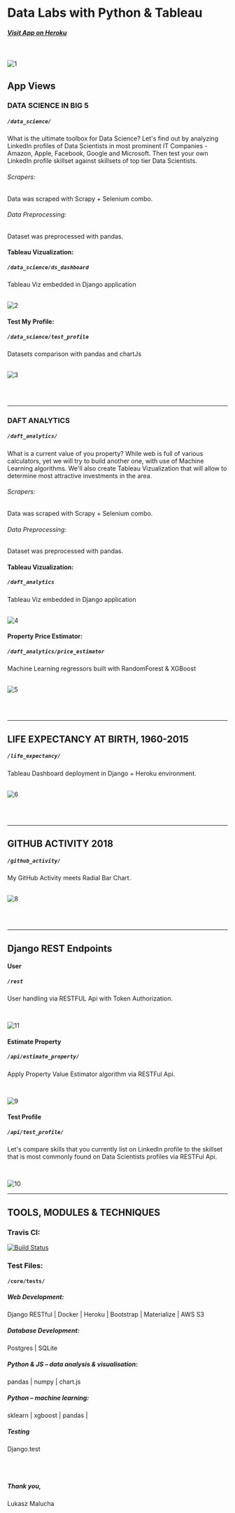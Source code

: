 # Data Labs with Python & Tableau


##### [Visit App on Heroku](https://data-labs-python.herokuapp.com/)

<br>

![1](https://user-images.githubusercontent.com/26208598/54075691-1f5b8880-429a-11e9-8919-baf9744a40b4.JPG)

## App Views

### DATA SCIENCE IN BIG 5
##### `/data_science/`
What is the ultimate toolbox for Data Science? Let's find out by analyzing LinkedIn profiles of Data Scientists in most prominent IT Companies - Amazon, Apple, Facebook, Google and Microsoft.
Then test your own LinkedIn profile skillset against skillsets of top tier Data Scientists.

###### Scrapers:

Data was scraped with Scrapy + Selenium combo.

###### Data Preprocessing:
Dataset was preprocessed with pandas. 


#### Tableau Vizualization:
##### `/data_science/ds_dashboard`
Tableau Viz embedded in Django application
<br>
<br>

![2](https://user-images.githubusercontent.com/26208598/54075693-21bde280-429a-11e9-802b-590b0895ca4b.JPG)

#### Test My Profile:
##### `/data_science/test_profile`
Datasets comparison with pandas and chartJs
<br>
<br>

![3](https://user-images.githubusercontent.com/26208598/54075695-22ef0f80-429a-11e9-8e6b-3b205574024e.JPG)

<br>
<br>



-----------------

### DAFT ANALYTICS

##### `/daft_analytics/`
What is a current value of you property? While web is full of various calculators, yet we will try to build another one, with use of Machine Learning algorithms. 
We'll also create Tableau Vizualization that will allow to determine most attractive investments in the area.


###### Scrapers:

Data was scraped with Scrapy + Selenium combo. 

###### Data Preprocessing:
Dataset was preprocessed with pandas.


#### Tableau Vizualization:
##### `/daft_analytics`
Tableau Viz embedded in Django application
<br>
<br>

![4](https://user-images.githubusercontent.com/26208598/54075696-24203c80-429a-11e9-9b73-ab89dcfb5f4d.JPG)

#### Property Price Estimator:
##### `/daft_analytics/price_estimator`
Machine Learning regressors built with RandomForest & XGBoost
<br>
<br>

![5](https://user-images.githubusercontent.com/26208598/54075697-271b2d00-429a-11e9-8a6b-6486ea48ecc1.JPG)

<br>
<br>

-----------------

## LIFE EXPECTANCY AT BIRTH, 1960-2015
##### `/life_expectancy/`
Tableau Dashboard deployment in Django + Heroku environment.
<br>
<br>

![6](https://user-images.githubusercontent.com/26208598/54075698-27b3c380-429a-11e9-9f31-7e3a073a1ba9.JPG)

<br>
<br>

-----------------


## GITHUB ACTIVITY 2018
##### `/github_activity/`
My GitHub Activity meets Radial Bar Chart.
<br>
<br>

![8](https://user-images.githubusercontent.com/26208598/54075699-27b3c380-429a-11e9-8ef3-ea21e23b8d50.JPG)

<br>
<br>

-----------------

## Django REST Endpoints

#### User
##### `/rest`

 User handling via RESTFUL Api with Token Authorization.

<br>

![11](https://user-images.githubusercontent.com/26208598/54075702-284c5a00-429a-11e9-9b7f-e007995feacc.JPG)
#### Estimate Property 
##### `/api/estimate_property/`

 Apply Property Value Estimator algorithm via RESTFul Api.

<br>

![9](https://user-images.githubusercontent.com/26208598/54075700-27b3c380-429a-11e9-9383-adc15bfaea81.JPG)

#### Test Profile
##### `/api/test_profile/`

 Let's compare skills that you currently list on LinkedIn profile to the skillset that is most commonly found on Data Scientists profiles via RESTFul Api.

<br>

![10](https://user-images.githubusercontent.com/26208598/54075701-284c5a00-429a-11e9-8a3a-3b6d5d5d1228.JPG)



-----------------



## TOOLS, MODULES & TECHNIQUES

### Travis CI:

[![Build Status](https://travis-ci.com/LukaszMalucha/Springboard-Insights.svg?branch=master)](https://travis-ci.com/LukaszMalucha/Springboard-Insights)

### Test Files:
#### `/core/tests/`

##### Web Development:
Django RESTful | Docker | Heroku | Bootstrap | Materialize | AWS S3

##### Database Development:
Postgres | SQLite

##### Python & JS – data analysis & visualisation:
pandas | numpy | chart.js

##### Python – machine learning:
sklearn | xgboost | pandas | 

##### Testing
Django.test



<br>
<br>

##### Thank you,

Lukasz Malucha
